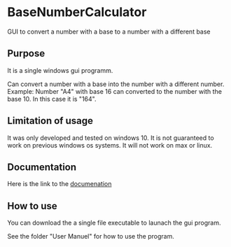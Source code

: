 # BaseNumberCalculator

GUI to convert a number with a base to a number with a different base

## Purpose

It is a single windows gui programm.

Can convert a number with a base into the number with a different number.
Example: Number "A4" with base 16 can converted to the number with the base 10. In this case it is "164".

## Limitation of usage

It was only developed and tested on windows 10. It is not guaranteed to work on previous windows os systems.
It will not work on max or linux.

## Documentation

Here is the link to the [documenation](https://boolpurist.github.io/BaseNumberCalculator/)

## How to use

You can download the a single file executable to launach the gui program.

See the folder "User Manuel" for how to use the program.
